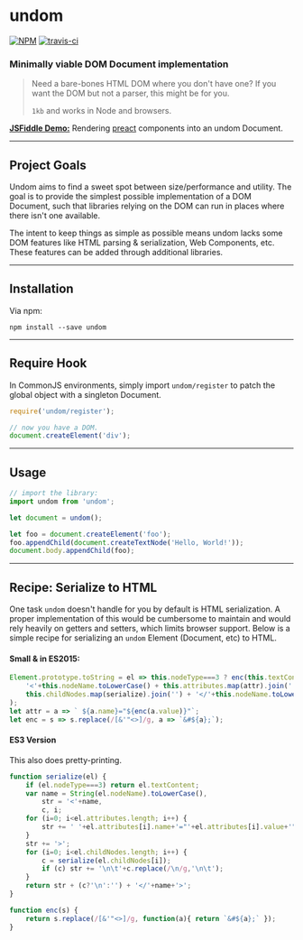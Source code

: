 # undom

[![NPM](https://img.shields.io/npm/v/undom.svg?style=flat)](https://www.npmjs.org/package/undom)
[![travis-ci](https://travis-ci.org/developit/undom.svg?branch=master)](https://travis-ci.org/developit/undom)

### **Minimally viable DOM Document implementation**

> Need a bare-bones HTML DOM where you don't have one? If you want the DOM but not a parser, this might be for you.
>
> `1kb` and works in Node and browsers.


[**JSFiddle Demo:**](https://jsfiddle.net/developit/4qv3v6r3/) Rendering [preact](https://github.com/developit/preact/) components into an undom Document.


---


## Project Goals

Undom aims to find a sweet spot between size/performance and utility. The goal is to provide the simplest possible implementation of a DOM Document, such that libraries relying on the DOM can run in places where there isn't one available.

The intent to keep things as simple as possible means undom lacks some DOM features like HTML parsing & serialization, Web Components, etc. These features can be added through additional libraries.


---


## Installation

Via npm:

`npm install --save undom`


---


## Require Hook

In CommonJS environments, simply import `undom/register` to patch the global object with a singleton Document.

```js
require('undom/register');

// now you have a DOM.
document.createElement('div');
```


---


## Usage

```js
// import the library:
import undom from 'undom';

let document = undom();

let foo = document.createElement('foo');
foo.appendChild(document.createTextNode('Hello, World!'));
document.body.appendChild(foo);
```


---


## Recipe: Serialize to HTML

One task `undom` doesn't handle for you by default is HTML serialization.  A proper implementation of this would be cumbersome to maintain and would rely heavily on getters and setters, which limits browser support.  Below is a simple recipe for serializing an `undom` Element (Document, etc) to HTML.


#### Small & in ES2015:

```js
Element.prototype.toString = el => this.nodeType===3 ? enc(this.textContent) : (
	'<'+this.nodeName.toLowerCase() + this.attributes.map(attr).join('') + '>' +
	this.childNodes.map(serialize).join('') + '</'+this.nodeName.toLowerCase()+'>'
);
let attr = a => ` ${a.name}="${enc(a.value)}"`;
let enc = s => s.replace(/[&'"<>]/g, a => `&#${a};`);
```


#### ES3 Version

This also does pretty-printing.

```js
function serialize(el) {
	if (el.nodeType===3) return el.textContent;
	var name = String(el.nodeName).toLowerCase(),
		str = '<'+name,
		c, i;
	for (i=0; i<el.attributes.length; i++) {
		str += ' '+el.attributes[i].name+'="'+el.attributes[i].value+'"';
	}
	str += '>';
	for (i=0; i<el.childNodes.length; i++) {
		c = serialize(el.childNodes[i]);
		if (c) str += '\n\t'+c.replace(/\n/g,'\n\t');
	}
	return str + (c?'\n':'') + '</'+name+'>';
}

function enc(s) {
	return s.replace(/[&'"<>]/g, function(a){ return `&#${a};` });
}
```
